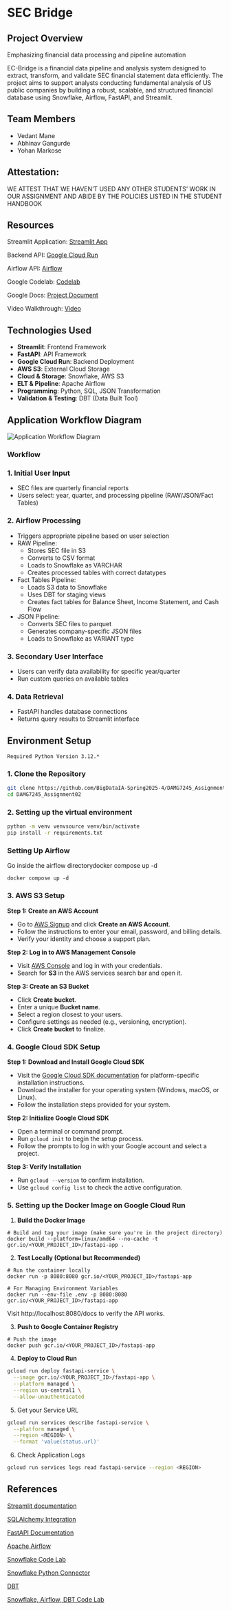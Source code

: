 # SEC Bridge

## Project Overview

Emphasizing financial data processing and pipeline automation

EC-Bridge is a financial data pipeline and analysis system designed to extract, transform, and validate SEC financial statement data efficiently. The project aims to support analysts conducting fundamental analysis of US public companies by building a robust, scalable, and structured financial database using Snowflake, Airflow, FastAPI, and Streamlit.

## Team Members

- Vedant Mane
- Abhinav Gangurde
- Yohan Markose

## Attestation:

WE ATTEST THAT WE HAVEN’T USED ANY OTHER STUDENTS’ WORK IN OUR ASSIGNMENT AND ABIDE BY THE POLICIES LISTED IN THE STUDENT HANDBOOK

## Resources

Streamlit Application: [Streamlit App](https://secbridge.streamlit.app/)

Backend API: [Google Cloud Run](https://fastapi-service-7ss2sa6dka-uc.a.run.app/docs)

Airflow API: [Airflow](http://34.171.240.161:8080)

Google Codelab: [Codelab](https://codelabs-preview.appspot.com/?file_id=1G_vUq91SMNNV23FcLGJ1ADARpDVSipgqq67Mxie8pJI/edit?tab=t.0#1)

Google Docs: [Project Document](https://docs.google.com/document/d/1G_vUq91SMNNV23FcLGJ1ADARpDVSipgqq67Mxie8pJI/edit?tab=t.0)

Video Walkthrough: [Video](https://drive.google.com/file/d/16XDbPIdi6c4UuNQVmjm6gx3oNwx6czK7/view?usp=sharing)

## Technologies Used

- **Streamlit**: Frontend Framework
- **FastAPI**: API Framework
- **Google Cloud Run**: Backend Deployment
- **AWS S3**: External Cloud Storage
- **Cloud & Storage**: Snowflake, AWS S3
- **ELT & Pipeline**: Apache Airflow
- **Programming**: Python, SQL, JSON Transformation
- **Validation & Testing**: DBT (Data Built Tool)

## Application Workflow Diagram

![Application Workflow Diagram](data_stream.png)

### Workflow
### 1. Initial User Input

- SEC files are quarterly financial reports
- Users select: year, quarter, and processing pipeline (RAW/JSON/Fact Tables)

### 2. Airflow Processing

- Triggers appropriate pipeline based on user selection
- RAW Pipeline:
    - Stores SEC file in S3
    - Converts to CSV format
    - Loads to Snowflake as VARCHAR
    - Creates processed tables with correct datatypes
- Fact Tables Pipeline:
    - Loads S3 data to Snowflake
    - Uses DBT for staging views
    - Creates fact tables for Balance Sheet, Income Statement, and Cash Flow
- JSON Pipeline:
    - Converts SEC files to parquet
    - Generates company-specific JSON files
    - Loads to Snowflake as VARIANT type

### 3. Secondary User Interface

- Users can verify data availability for specific year/quarter
- Run custom queries on available tables

### 4. Data Retrieval

- FastAPI handles database connections
- Returns query results to Streamlit interface

## Environment Setup

```
Required Python Version 3.12.*
```

### 1. Clone the Repository

```bash
git clone https://github.com/BigDataIA-Spring2025-4/DAMG7245_Assignment02.git
cd DAMG7245_Assignment02
```

### 2. Setting up the virtual environment

```bash
python -m venv venvsource venv/bin/activate
pip install -r requirements.txt
```
### Setting Up Airflow

Go inside the airflow directorydocker compose up -d
```
docker compose up -d
```

### 3. AWS S3 Setup

**Step 1: Create an AWS Account**

- Go to [AWS Signup](https://aws.amazon.com/) and click **Create an AWS Account**.
- Follow the instructions to enter your email, password, and billing details.
- Verify your identity and choose a support plan.

**Step 2: Log in to AWS Management Console**

- Visit [AWS Console](https://aws.amazon.com/console/) and log in with your credentials.
- Search for **S3** in the AWS services search bar and open it.

**Step 3: Create an S3 Bucket**

- Click **Create bucket**.
- Enter a unique **Bucket name**.
- Select a region closest to your users.
- Configure settings as needed (e.g., versioning, encryption).
- Click **Create bucket** to finalize.

### 4. Google Cloud SDK Setup

**Step 1: Download and Install Google Cloud SDK**

- Visit the [Google Cloud SDK documentation](https://cloud.google.com/sdk/docs/install) for platform-specific installation instructions.
- Download the installer for your operating system (Windows, macOS, or Linux).
- Follow the installation steps provided for your system.

**Step 2: Initialize Google Cloud SDK**

- Open a terminal or command prompt.
- Run `gcloud init` to begin the setup process.
- Follow the prompts to log in with your Google account and select a project.

**Step 3: Verify Installation**

- Run `gcloud --version` to confirm installation.
- Use `gcloud config list` to check the active configuration.

### 5. Setting up the Docker Image on Google Cloud Run

1. **Build the Docker Image**

```docker
# Build and tag your image (make sure you're in the project directory)
docker build --platform=linux/amd64 --no-cache -t gcr.io/<YOUR_PROJECT_ID>/fastapi-app .

```

2. **Test Locally (Optional but Recommended)**

```docker
# Run the container locally
docker run -p 8080:8080 gcr.io/<YOUR_PROJECT_ID>/fastapi-app

# For Managing Environment Variables
docker run --env-file .env -p 8080:8080 gcr.io/<YOUR_PROJECT_ID>/fastapi-app
```

Visit http://localhost:8080/docs to verify the API works.

3. **Push to Google Container Registry**

```docker
# Push the image
docker push gcr.io/<YOUR_PROJECT_ID>/fastapi-app
```

4. **Deploy to Cloud Run**

```bash
gcloud run deploy fastapi-service \
  --image gcr.io/<YOUR_PROJECT_ID>/fastapi-app \
  --platform managed \
  --region us-central1 \
  --allow-unauthenticated  
```

5. Get your Service URL

```bash
gcloud run services describe fastapi-service \
  --platform managed \
  --region <REGION> \
  --format 'value(status.url)'
```

6. Check Application Logs

```bash
gcloud run services logs read fastapi-service --region <REGION>
```

## References

[Streamlit documentation](https://docs.streamlit.io/)

[SQLAlchemy Integration](https://fastapi.tiangolo.com/tutorial/sql-databases/)

[FastAPI Documentation](https://fastapi.tiangolo.com/)

[Apache Airflow](https://airflow.apache.org/docs/)

[Snowflake Code Lab]( https://quickstarts.snowflake.com/guide/getting_started_with_snowflake/index.html#0)

[Snowflake Python Connector](https://docs.snowflake.com/en/user-guide/python-connector)

[DBT](https://docs.getdbt.com/)

[Snowflake, Airflow, DBT Code Lab](https://quickstarts.snowflake.com/guide/data_engineering_with_apache_airflow/index.html?index=..%2F..index#0)
